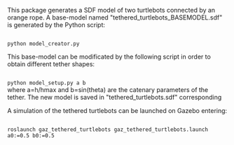 This package generates a SDF model of two turtlebots connected by an orange rope.
A base-model named "tethered_turtlebots_BASEMODEL.sdf" is generated by the Python script:

<code>
python model_creator.py
</code>

This base-model can be modificated by the following script in order to obtain different tether shapes:

<code>
python model_setup.py a b
</code>
where a=h/hmax and b=sin(theta) are the catenary parameters of the tether. The new model is saved in "tethered_turtlebots.sdf" corresponding

A simulation of the tethered turtlebots can be launched on Gazebo entering:

<code>
roslaunch gaz_tethered_turtlebots gaz_tethered_turtlebots.launch a0:=0.5 b0:=0.5
</code>
